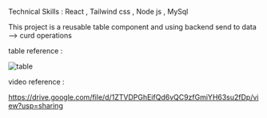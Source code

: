 Technical Skills : React , Tailwind css , Node js , MySql

This project is a reusable table component and using backend send to data --> curd operations  

table reference : 

![table](https://github.com/dharanicb98/Curd_operations_node_js/assets/166556890/83936ad6-f219-4e22-9c8c-f231da5f8399)

video reference :

https://drive.google.com/file/d/1ZTVDPGhEifQd6vQC9zfGmiYH63su2fDp/view?usp=sharing
